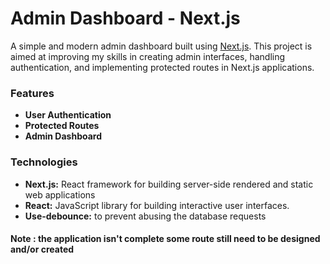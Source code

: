 <h1>Admin Dashboard - Next.js</h1>
A simple and modern admin dashboard built using <a href='https://nextjs.org'>Next.js</a>. 
This project is aimed at improving my skills in creating admin interfaces, handling authentication, and implementing protected routes in Next.js applications.

<h3>Features</h1>
<ul>
  <li><b>User Authentication</b></li>
  <li><b>Protected Routes</b></li>
  <li><b>Admin Dashboard</b></li>
</ul>

<h3>Technologies</h3>
<ul>
  <li> <b>Next.js:</b>  React framework for building server-side rendered and static web applications </li>
  <li> <b>React:</b> JavaScript library for building interactive user interfaces. </li>
  <li> <b>Use-debounce:</b> to prevent abusing the database requests </li>
</ul>

<h4> <b>Note :</b> the application isn't complete some route still need to be designed and/or created  </h4>
